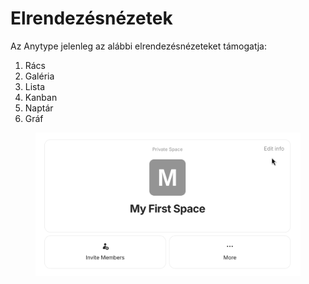# Elrendezésnézetek

Az Anytype jelenleg az alábbi elrendezésnézeteket támogatja:

1. Rács
2. Galéria
3. Lista
4. Kanban
5. Naptár
6. Gráf

<figure><img src="../../.gitbook/assets/image (64).png" alt=""><figcaption></figcaption></figure>
